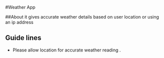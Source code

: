 #Weather App

##About
it gives accurate weather details based on user location or using an ip address

## Guide lines 
* Please allow location for accurate weather reading .
